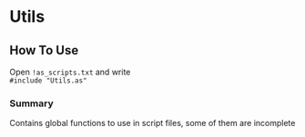 # Utils

## How To Use

Open `!as_scripts.txt` and write  
`#include "Utils.as"`

### Summary

Contains global functions to use in script files, some of them are incomplete